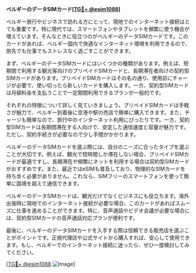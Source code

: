 **ベルギーのデータSIMカード[[TG💪+ @esim1088](https://t.me/s/esim1088)]**

ベルギー旅行やビジネスで訪れる方にとって、現地でのインターネット接続はとても重要です。特に現代では、スマートフォンやタブレットを頻繁に使う機会が増えています。そんなときに役立つのがベルギーのデータSIMカードです。このカードがあれば、ベルギー国内で快適なインターネット環境を利用できるので、旅先でも仕事でもストレスなく過ごすことができます。

まず、ベルギーのデータSIMカードにはいくつかの種類があります。例えば、短期間で利用する観光客向けのプリペイドSIMカードと、長期滞在者向けの契約型SIMカードがあります。プリペイドSIMカードはその名の通り、使用前にチャージが必要で、使い切ったら新しいカードを購入します。一方、契約型SIMカードは月額料金を支払うことで一定期間利用できるプランが一般的です。

それぞれの特徴について詳しく見ていきましょう。プリペイドSIMカードは手軽さが魅力で、ベルギー到着後に空港や駅の売店で簡単に購入できます。また、チャージも簡単なので、旅行中のインターネット利用にぴったりです。一方、契約型SIMカードは長期間滞在する人向けで、安定した通信速度と容量が魅力です。ただし、契約手続きが必要なので少し手間がかかります。

ベルギーのデータSIMカードを選ぶ際には、自分のニーズに合ったタイプを選ぶことが大切です。例えば、観光で短時間しか滞在しない場合、プリペイドSIMカードが最適ですし、長期滞在や頻繁にネットを利用する場合は契約型SIMカードがおすすめです。また、最近ではeSIMも普及しており、物理的なSIMカードを持ち歩く必要がありません。これなら、SIMフリーのスマートフォンを使って簡単に国境を超えて通信できます。

ベルギーのデータSIMカードは、観光だけでなくビジネスにも役立ちます。海外出張時に現地でのインターネット接続が必要な場合、このカードがあればスムーズに仕事を進めることができます。特に、音声通話やビデオ会議が必要な場合には、契約型SIMカードの音声通話対応プランが便利です。

最後に、ベルギーのデータSIMカードを入手する際は信頼できる販売店を選ぶことがポイントです。正規代理店や公式サイトから購入すれば、安心して使用できます。もし、ベルギーでのインターネット接続に迷ったら、ぜひ一度検討してみてください。

[[TG💪+ @esim1088](https://t.me/s/esim1088) ![Image](https://i.postimg.cc/Y0z9fWf4/image.png)]